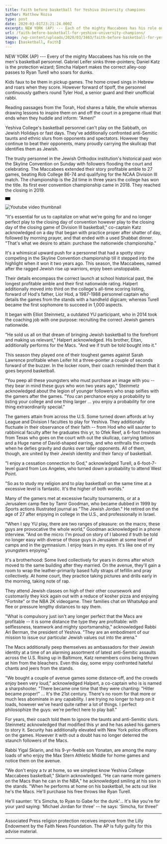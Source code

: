 ```yaml
---
title: Faith before basketball for Yeshiva University champions
author: Matthew Rozsa
type: post
date: 2020-03-01T23:21:24.000Z
excerpt: NEW YORK (AP) --- Each of the mighty Maccabees has his role on the men's basketball team. Gabriel Leifer sinks three-pointers; Daniel Katz is the defense wizard; Simcha Halpert makes the perfect alley-oop passes to Ryan Turell who soars for dunks.Kids pretend to be them in pickup games. The home crowd sings in Hebrew and&hellip;
url: /faith-before-basketball-for-yeshiva-university-champions/
image: /wp-content/uploads/2020/03/3463/faith-before-basketball-for-yeshiva-university-champions.jpeg
tags: [basketball, Faith]
---
```


NEW YORK (AP) --- Every of the mighty Maccabees has his role on the men's basketball personnel. Gabriel Leifer sinks three-pointers; Daniel Katz is the protection wizard; Simcha Halpert makes the correct alley-oop passes to Ryan Turell who soars for dunks.

Kids faux to be them in pickup games. The home crowd sings in Hebrew and roars when they score. However forward of tipoff, the personnel continuously gathers round Tyler Hod, a senior guard and their unofficial rabbi.

Reading passages from the Torah, Hod shares a fable, the whole whereas drawing lessons to inspire them on and off the court in a pregame ritual that ends when they huddle and inform: "Amen!"

Yeshiva College's basketball personnel can't play on the Sabbath, on Jewish Holidays or fast days. They've additionally confronted anti-Semitic taunts and ethnic slurs from opponents and spectators. However they continue to beat their opponents, many proudly carrying the skullcap that identifies them as Jewish.

The trusty personnel in the Jewish Orthodox institution's historical past won the Skyline Convention on Sunday with followers flooding the court and celebrating. The Maccabees extended their story profitable amble to 27 games, beating Rob College 86-74 and qualifying for the NCAA Division III match. The championship is the 2d time in three years the college has won the title. Its first ever convention championship came in 2018. They reached the closing in 2019.

![ratio](data:image/png;base64,iVBORw0KGgoAAAANSUhEUgAAABAAAAAJCAAAAAAeQfPuAAAAC0lEQVQYGWMYrAAAAJkAAWzZLOIAAAAASUVORK5CIIA=)

![Youtube video thumbnail](https://img.youtube.com/vi/QXfXXrfO-os/0.jpg)

"It's essential for us to capitalize on what we're going for and no longer perfect play to the closing day of convention however play to the closing day of the closing game of Division III basketball," co-captain Katz acknowledged on a day that began with practice proper after shatter of day, followed by morning prayer, and that ended with a used Shabbat dinner. "That's what we desire to attain: purchase the nationwide championship."

It's a whimsical upward push for a personnel that had a spotty story competing in the Skyline Convention championship till it stepped into the highlight when it won it two years ago. This season, the Maccabees, named after the ragged Jewish rise up warriors, enjoy been unstoppable.

Their details encompass the correct launch at school historical past, the longest profitable amble and their first nationwide rating. Halpert additionally moved into third on the college's all-time scoring listing, forward of Hod's father, Lior Hod, a 1987-1988 personnel captain who details the games from the stands with a handheld digicam; whereas Turell became the first sophomore to succeed in 1,000 aspects.

It began with Elliot Steinmetz, a outdated YU participant, who in 2014 took the coaching job with one purpose: recruiting the correct Jewish gamers nationwide.

"He sold us all on that dream of bringing Jewish basketball to the forefront and making us relevant," Halpert acknowledged. His brother, Eitan, additionally performs for the Macs. "And we if truth be told bought into it."

This season they played one of their toughest games against Sarah Lawrence profitable when Leifer hit a three-pointer a couple of seconds forward of the buzzer. In the locker room, their coach reminded them that it goes beyond basketball.

"You peep all these youngsters who must purchase an image with you -- they bear in mind these guys who won two years ago," Steinmetz acknowledged about the legion of younger followers who snap selfies with the gamers after the games. "You can perchance enjoy a probability to listing your college and one thing larger … you enjoy a probability for one thing extraordinarily special."

The gamers attain from across the U.S. Some turned down affords at Ivy League and Division I faculties to play for Yeshiva. They additionally fluctuate in their observance of their faith -- from Hod who will saunter to rabbinical faculty after he graduates this yr, to Ofek Reef, a 6-foot freshman from Texas who goes on the court with out the skullcap, carrying tattoos and a Huge name of David-shaped earring, and who enthralls the crowds when he defies gravity and dunks over taller opponents. All of them, though, are united by their Jewish identity and their fancy of basketball.

"I enjoy a cessation connection to God," acknowledged Turell, a 6-foot-7-level guard from Los Angeles, who turned down a probability to attend West Point.

"So as to study my religion and to play basketball on the same time at a excessive level is fantastic. It's the higher of both worlds."

Many of the gamers met at excessive faculty tournaments, or at a Jerusalem camp flee by Tamir Goodman, who became dubbed in 1999 by Sports actions Illustrated journal as "The Jewish Jordan." He retired on the age of 27 after enjoying in college in the U.S., and professionally in Israel.

"When I spy YU play, there are two ranges of pleasure: on the macro, these guys are provocative the whole world," Goodman acknowledged in a phone interview. "And on the micro: I'm proud on story of I labored if truth be told no longer easy with diverse of those guys in Jerusalem at some level of camps and in the gymnasium. I enjoy tears in my eyes. It's like one of my youngsters enjoying."

It's a brotherhood: Some lived collectively for years in dorms after which moved to the same building after they married. On the avenue, they'll gain a room to wrap the leather-primarily based fully straps of tefillin and pray collectively. At home court, they practice taking pictures and drills early in the morning, taking note of rap.

They attend Jewish classes on high of their other coursework and customarily they kick again out with a reduce of kosher pizza and enjoying "Fortnite" or the NBA 2K videogame. Their families chat on WhatsApp and flee or pressure lengthy distances to spy them.

"What is compulsory just isn't any longer perfect that the Macs are profitable -- it is some distance the type they are profitable: with selflessness, teamwork and mighty sportsmanship," acknowledged Rabbi Ari Berman, the president of Yeshiva. "They are an embodiment of our mission to issue our particular Jewish values out into the arena."

The Macs additionally peep themselves as ambassadors for their Jewish identity at a time of an alarming assortment of latest anti-Semitic assaults across the U.S. Rising up in Baltimore, Katz remembers coins being thrown at him from the bleachers. Even this day, some enjoy confronted hateful chants and jeers from the stands.

"We bought a couple of avenue games some distance-off, and the crowds enjoy been very loud," acknowledged Halpert, a co-captain who is is named a sharpshooter. "There became one time that they were chanting: "Hitler became proper!" … It's the 21st century. There's no room for that more or much less abominate in any capability. I are trying no longer to harp on it loads, however we've heard quite rather a lot of things. I perfect philosophize the guys: we're perfect here to play ball."

For years, their coach told them to ignore the taunts and anti-Semitic slurs. Steinmetz acknowledged that modified this yr and he has asked his gamers to story it. Security has additionally elevated with New York police officers on the games. However it with out a doubt has no longer deterred the staunch followers of the Macs.

Rabbi Yigal Sklarin, and his 9-yr-feeble son Yonatan, are among the many loads of who enjoy the Max Stern Athletic Middle for home games and notice them on the avenue.

"We don't enjoy a tv at home, so we simplest know Yeshiva College Maccabees basketball," Sklarin acknowledged. "He can name more gamers on the Macs than he can in the NBA," he acknowledged smiling at his son in the stands. "When he performs at home on his basketball, he acts out like he's the Macs. He'll purchase his free throws like Ryan Turell.

He'll saunter: ‘It's Simcha, to Ryan to Gabe for the dunk'… It's like you're for your yard saying: ‘Michael Jordan for three' -- he says: ‘Simcha, for three!'

* * *

Associated Press religion protection receives improve from the Lilly Endowment by the Faith News Foundation. The AP is fully guilty for this advise material.

* * *
